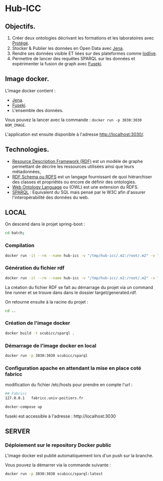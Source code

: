 # Hub-ICC

## Objectifs.
1. Créer deux ontologies décrivant les formations et les laboratoires avec [Protégé](https://protege.stanford.edu/).
1. Stocker & Publier les données en Open Data avec [Jena](https://jena.apache.org/).
1. Rendre ses données visible ET liées sur des plateformes comme [lodlive](http://en.lodlive.it/).
1. Permettre de lancer des requêtes SPARQL sur les données et expérimenter la fusion de graph avec [Fuseki](https://jena.apache.org/documentation/fuseki2/index.html).

## Image docker.
L'image docker contient :
* [Jena](https://jena.apache.org/).
* [Fuseki](https://jena.apache.org/documentation/fuseki2/index.html).
* L'ensemble des données.

Vous pouvez la lancer avec la commande : `docker run -p 3030:3030 NOM_IMAGE`. 

L'application est ensuite disponible à l'adresse [http://localhost:3030/](http://localhost:3030/).

## Technologies.
* [Resource Description Framework (RDF)](https://fr.wikipedia.org/wiki/Resource_Description_Framework) est un modèle de graphe permettant de décrire les ressources utilisées ainsi que leurs métadonnées, 
* [RDF Schema ou RDFS](https://fr.wikipedia.org/wiki/RDF_Schema) est un langage fournissant de quoi hiérarchiser des classes et propriétés ou encore de définir des ontologies.
* [Web Ontology Language](https://fr.wikipedia.org/wiki/Web_Ontology_Language) ou (OWL) est une extension du RDFS.
* [SPARQL](https://fr.wikipedia.org/wiki/SPARQL) : Equivalent du SQL mais pensé par le W3C afin d'assurer l'interopérabilité des données du web.


## LOCAL 

On descend dans le projet spring-boot : 

```bash
cd batch;
```

### Compilation

```bash
docker run -it --rm --name hub-icc -v "/tmp/hub-icc/.m2:/root/.m2" -v "$(pwd)":/usr/src/3-jdk-11-slim -w /usr/src/3-jdk-11-slim maven:3-jdk-11-slim mvn clean install
```

### Génération du fichier rdf

```bash
docker run -it --rm --name hub-icc -v "/tmp/hub-icc/.m2:/root/.m2" -v "$(pwd)":/usr/src/3-jdk-11-slim -w /usr/src/3-jdk-11-slim maven:3-jdk-11-slim mvn spring-boot:run
```

La création du fichier RDF se fait au démarrage du projet via un command line runner et se trouve dans dans le dossier target/generated.rdf.

On retourne ensuite à la racine du projet :

```bash
cd ..
```

### Création de l'image docker

```bash
docker build -t scubicc/sparql .
```

### Démarrage de l'image docker en local 

```bash
docker run -p 3030:3030 scubicc/sparql
```

### Configuration apache en attendant la mise en place coté fabricc

modification du fichier /etc/hosts pour prendre en compte l'url : 

```bash
## Fabricc 
127.0.0.1	fabricc.univ-poitiers.fr
```

```bash
docker-compose up
```

fuseki est accessible à l'adresse : http://localhost:3030


## SERVER

### Déploiement sur le repository Docker public

L'image docker est publié automatiquement lors d'un push sur la branche.

Vous pouvez la démarrer via la commande suivante :

```bash
docker run -p 3030:3030 scubicc/sparql:latest
```


